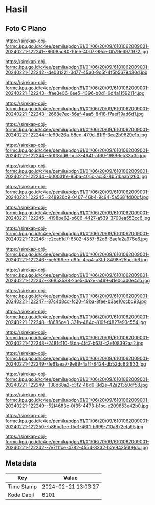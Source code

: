# Hasil

## Foto C Plano

https://sirekap-obj-formc.kpu.go.id/c4ee/pemilu/pdpr/61/01/06/20/09/6101062009001-20240221-122241--86085c80-10ee-4007-99ce-0b79e697f972.jpg

https://sirekap-obj-formc.kpu.go.id/c4ee/pemilu/pdpr/61/01/06/20/09/6101062009001-20240221-122242--de031221-3d77-45a0-9d5f-4f5b5679430d.jpg

https://sirekap-obj-formc.kpu.go.id/c4ee/pemilu/pdpr/61/01/06/20/09/6101062009001-20240221-122243--ffae3e06-6ee5-4396-b0d1-6d4a11592114.jpg

https://sirekap-obj-formc.kpu.go.id/c4ee/pemilu/pdpr/61/01/06/20/09/6101062009001-20240221-122243--2668e7ec-56af-4aa5-8418-f7aef19ad6d1.jpg

https://sirekap-obj-formc.kpu.go.id/c4ee/pemilu/pdpr/61/01/06/20/09/6101062009001-20240221-122244--fe99c26a-58ed-479d-81f9-3ca2b9629e1b.jpg

https://sirekap-obj-formc.kpu.go.id/c4ee/pemilu/pdpr/61/01/06/20/09/6101062009001-20240221-122244--50ff8dd6-bcc3-4941-af60-19896eb33a3c.jpg

https://sirekap-obj-formc.kpu.go.id/c4ee/pemilu/pdpr/61/01/06/20/09/6101062009001-20240221-122244--b00031fe-95ba-405c-ac55-8b51baab1260.jpg

https://sirekap-obj-formc.kpu.go.id/c4ee/pemilu/pdpr/61/01/06/20/09/6101062009001-20240221-122245--248926c9-0467-46b4-9c94-5a5681fd00df.jpg

https://sirekap-obj-formc.kpu.go.id/c4ee/pemilu/pdpr/61/01/06/20/09/6101062009001-20240221-122245--4198be62-b606-4427-a539-3700ea553cc6.jpg

https://sirekap-obj-formc.kpu.go.id/c4ee/pemilu/pdpr/61/01/06/20/09/6101062009001-20240221-122246--c2cab1d7-6502-4357-82d6-3aefa2a976e6.jpg

https://sirekap-obj-formc.kpu.go.id/c4ee/pemilu/pdpr/61/01/06/20/09/6101062009001-20240221-122246--be59f9ee-d9fd-4ca4-a3fd-8498e25bcdb6.jpg

https://sirekap-obj-formc.kpu.go.id/c4ee/pemilu/pdpr/61/01/06/20/09/6101062009001-20240221-122247--36853588-2ae5-4a2e-a469-41e0ca40e4cb.jpg

https://sirekap-obj-formc.kpu.go.id/c4ee/pemilu/pdpr/61/01/06/20/09/6101062009001-20240221-122247--87c4d8cd-fc20-49ba-8fee-b3ae10ccbc98.jpg

https://sirekap-obj-formc.kpu.go.id/c4ee/pemilu/pdpr/61/01/06/20/09/6101062009001-20240221-122248--f8685ce3-331b-484c-819f-f4827e93c554.jpg

https://sirekap-obj-formc.kpu.go.id/c4ee/pemilu/pdpr/61/01/06/20/09/6101062009001-20240221-122248--2481c110-f8da-4fc7-b63f-c2e108392aa2.jpg

https://sirekap-obj-formc.kpu.go.id/c4ee/pemilu/pdpr/61/01/06/20/09/6101062009001-20240221-122249--fe61aea7-9e89-4af1-8424-db52dc63f933.jpg

https://sirekap-obj-formc.kpu.go.id/c4ee/pemilu/pdpr/61/01/06/20/09/6101062009001-20240221-122249--138d68a2-c3f2-48d0-8d2e-42a21350df58.jpg

https://sirekap-obj-formc.kpu.go.id/c4ee/pemilu/pdpr/61/01/06/20/09/6101062009001-20240221-122249--52f4683c-0f35-4473-b1bc-e209853e42b0.jpg

https://sirekap-obj-formc.kpu.go.id/c4ee/pemilu/pdpr/61/01/06/20/09/6101062009001-20240221-122250--b86bc1ee-f5e1-46f1-b699-710a872efa95.jpg

https://sirekap-obj-formc.kpu.go.id/c4ee/pemilu/pdpr/61/01/06/20/09/6101062009001-20240221-122242--7e711fce-4782-4554-8332-b2e9435609dc.jpg


## Metadata

| Key        | Value               |
| ---------- | ------------------- |
| Time Stamp | 2024-02-21 13:03:27 |
| Kode Dapil | 6101                |



